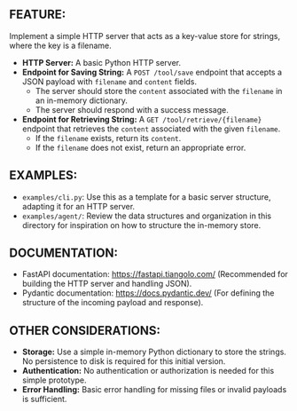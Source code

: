 ## FEATURE:

Implement a simple HTTP server that acts as a key-value store for strings, where the key is a filename.

-   **HTTP Server:** A basic Python HTTP server.
-   **Endpoint for Saving String:** A `POST /tool/save` endpoint that accepts a JSON payload with `filename` and `content` fields.
    -   The server should store the `content` associated with the `filename` in an in-memory dictionary.
    -   The server should respond with a success message.
-   **Endpoint for Retrieving String:** A `GET /tool/retrieve/{filename}` endpoint that retrieves the `content` associated with the given `filename`.
    -   If the `filename` exists, return its `content`.
    -   If the `filename` does not exist, return an appropriate error.

## EXAMPLES:

-   `examples/cli.py`: Use this as a template for a basic server structure, adapting it for an HTTP server.
-   `examples/agent/`: Review the data structures and organization in this directory for inspiration on how to structure the in-memory store.

## DOCUMENTATION:

-   FastAPI documentation: https://fastapi.tiangolo.com/ (Recommended for building the HTTP server and handling JSON).
-   Pydantic documentation: https://docs.pydantic.dev/ (For defining the structure of the incoming payload and response).

## OTHER CONSIDERATIONS:

-   **Storage:** Use a simple in-memory Python dictionary to store the strings. No persistence to disk is required for this initial version.
-   **Authentication:** No authentication or authorization is needed for this simple prototype.
-   **Error Handling:** Basic error handling for missing files or invalid payloads is sufficient.
